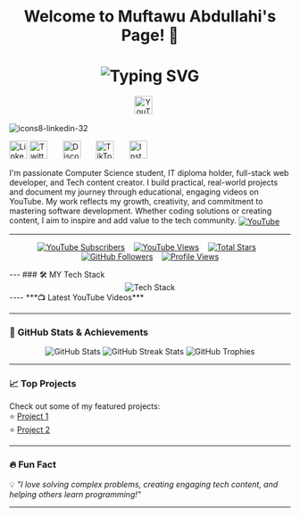<h1 align="center" color:00ff00> Welcome to Muftawu Abdullahi's Page! 👋</h1>
<h1 align="center">
  <img src="https://readme-typing-svg.demolab.com?font=Fira+Code&weight=700&size=30&pause=1000&color=00FF00&center=true&vCenter=true&width=1000&lines=Full-Stack+Web+Developer;Tech+YouTuber;IT+%26+Computer+Science+Student;Passionate+Software+Engineer;Open-Source+Contributor;Future+Tech+Innovator;Coding+Motivator+%26+Content+Creator" alt="Typing SVG" />
</h1>

<!-- Social icons section -->

<p align="center">
  <a href="https://youtube.com/@muftydevelops"><img width="32px" alt="YouTube" title="YouTube" src="https://i.imgur.com/qiXu7b2.png"/></a>
  &#8287;&#8287;&#8287;&#8287;&#8287;
  
  ![icons8-linkedin-32](https://github.com/user-attachments/assets/667549cf-f9eb-4169-8825-ecc475d69338)

  <a href="https://www.linkedin.com/in/muftydevelops/"><img width="32px" alt="LinkedIn" title="LinkedIn" src="https://img.icons8.com/?size=100&id=8808&format=png&color=000000"/></a>
  <a href="https://twitter.com/muftydevelops"><img width="32px" alt="Twitter X" title="Twitter X" src="https://i.imgur.com/AixJgnm.png"/></a>
  &#8287;&#8287;&#8287;&#8287;&#8287;
  <a href="https://discord.com/channels/1354214729572159629/1354214730440638534"><img width="32px" alt="Discord" title="Join my Discord" src="https://i.imgur.com/OViZO8J.png"/></a>
  &#8287;&#8287;&#8287;&#8287;&#8287;
  <a href="https://www.tiktok.com/@muftydevelops"><img width="32px" alt="TikTok" title="TikTok" src="https://i.imgur.com/5oZ5Dfv.png"/></a>
  &#8287;&#8287;&#8287;&#8287;&#8287;
  <a href="https://instagram.com/muftydevelops"><img width="32px" alt="Instagram" title="Instagram" src="https://i.imgur.com/V1F1fFV.png"/></a>
</p>

I'm passionate Computer Science student, IT diploma holder, full-stack web developer, and Tech content creator. I build practical, real-world projects and document my journey through educational, engaging videos on YouTube. My work reflects my growth, creativity, and commitment to mastering software development. Whether coding solutions or creating content, I aim to inspire and add value to the tech community.  <a href="https://youtube.com/@muftydevelops" target="blank">
    <img align="center" src="https://img.icons8.com/color/48/000000/youtube-play.png" alt="YouTube" />
  </a>
  
---
<p align="center">
  <a href="https://www.youtube.com/@muftydevelops?sub_confirmation=1">
    <img alt="YouTube Subscribers" title="Subscribe to my YouTube channel" src="https://freshidea.com/jonah/app/youtube-stats-badges/subscribers-badge.php"/></a>
  &#8287;&#8287;
  <a href="https://www.youtube.com/@muftydevelops">
    <img alt="YouTube Views" title="Total views on YouTube" src="https://freshidea.com/jonah/app/youtube-stats-badges/view-count-badge.php"/></a>
  &#8287;&#8287;
  <a href="https://github.com/muftydevelops?tab=repositories&sort=stargazers">
    <img alt="Total Stars" title="Total stars on GitHub" src="https://custom-icon-badges.demolab.com/github/stars/muftydevelops?color=55960c&style=for-the-badge&labelColor=488207&logo=star"/></a>
  &#8287;&#8287;
  <a href="https://github.com/muftydevelops?tab=followers">
    <img alt="GitHub Followers" title="Follow me on GitHub" src="https://custom-icon-badges.demolab.com/github/followers/muftydevelops?color=236ad3&labelColor=1155ba&style=for-the-badge&logo=person-add&label=Follow&logoColor=white"/></a>
  &#8287;&#8287;
  <a href="https://github.com/muftydevelops">
    <img alt="Profile Views" title="GitHub profile views" src="https://freshidea.com/jonah/app/DenverCoder1-profile-views"/></a>
</p>
---
### 🛠️ MY Tech Stack 
<div align="center">
  <img src="https://skillicons.dev/icons?i=html,css,bootstrap,tailwind,js,react,ts,jquery,nodejs,npm,express,postgres,dart,python,java," alt="Tech Stack" />
</div>
----
***📺 Latest YouTube Videos***
<!-- BEGIN YOUTUBE-CARDS -->

<!-- END YOUTUBE-CARDS -->

---

### 🚀 **GitHub Stats & Achievements**
<div align="center">
  <img src="https://github-readme-stats.vercel.app/api?username=YourGitHubUsername&show_icons=true&theme=radical" alt="GitHub Stats" />
  <img src="https://github-readme-streak-stats.herokuapp.com/?user=YourGitHubUsername&theme=radical" alt="GitHub Streak Stats" />
  <img src="https://github-profile-trophy.vercel.app/?username=YourGitHubUsername&theme=onedark" alt="GitHub Trophies" />
</div>

---

### 📈 **Top Projects**
Check out some of my featured projects:  
⭐ [Project 1](https://github.com/YourGitHubUsername/Project1)  
⭐ [Project 2](https://github.com/YourGitHubUsername/Project2)  

---

### 🔥 **Fun Fact**
💡 *"I love solving complex problems, creating engaging tech content, and helping others learn programming!"*

---
